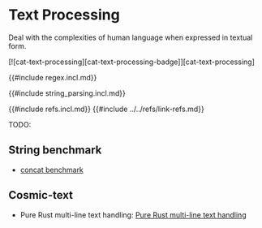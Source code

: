 # Text Processing

Deal with the complexities of human language when expressed in textual form.

[![cat-text-processing][cat-text-processing-badge]][cat-text-processing]

{{#include regex.incl.md}}

{{#include string_parsing.incl.md}}

{{#include refs.incl.md}}
{{#include ../../refs/link-refs.md}}
<div class="hidden">
TODO:

## String benchmark

- [concat benchmark](https://github.com/hoodie/concatenation_benchmarks-rs/blob/master/benches/lib.rs)

## Cosmic-text

- Pure Rust multi-line text handling: [Pure Rust multi-line text handling](https://github.com/pop-os/cosmic-text)

</div>
